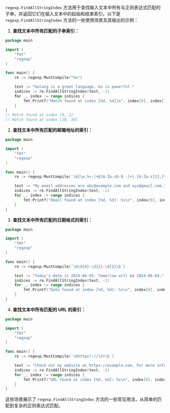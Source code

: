 `regexp.FindAllStringIndex` 方法用于查找输入文本中所有与正则表达式匹配的子串，并返回它们在输入文本中的起始和结束索引。以下是 `regexp.FindAllStringIndex` 方法的一些使用场景及其输出的示例：

1. **查找文本中所有匹配的子串索引：**

```go
package main

import (
	"fmt"
	"regexp"
)

func main() {
	re := regexp.MustCompile("Go")

	text := "Golang is a great language. Go is powerful."
	indices := re.FindAllStringIndex(text, -1)
	for _, index := range indices {
		fmt.Printf("Match found at index [%d, %d]\n", index[0], index[1])
	}
}
// Match found at index [0, 2]
// Match found at index [28, 30]
```

2. **查找文本中所有匹配的邮箱地址的索引：**

```go
package main

import (
	"fmt"
	"regexp"
)

func main() {
	re := regexp.MustCompile(`\b[\w.%+-]+@[A-Za-z0-9.-]+\.[A-Za-z]{2,}\b`)

	text := "My email addresses are abc@example.com and xyz@gmail.com."
	indices := re.FindAllStringIndex(text, -1)
	for _, index := range indices {
		fmt.Printf("Email found at index [%d, %d]: %s\n", index[0], index[1], text[index[0]:index[1]])
	}
}
```

3. **查找文本中所有匹配的日期格式的索引：**

```go
package main

import (
	"fmt"
	"regexp"
)

func main() {
	re := regexp.MustCompile(`\b\d{4}-\d{2}-\d{2}\b`)

	text := "Today's date is 2024-06-03. Tomorrow will be 2024-06-04."
	indices := re.FindAllStringIndex(text, -1)
	for _, index := range indices {
		fmt.Printf("Date found at index [%d, %d]: %s\n", index[0], index[1], text[index[0]:index[1]])
	}
}
```

4. **查找文本中所有匹配的 URL 的索引：**

```go
package main

import (
	"fmt"
	"regexp"
)

func main() {
	re := regexp.MustCompile(`\bhttps?://\S+\b`)

	text := "Check out my website at https://example.com. For more info, visit http://example.org."
	indices := re.FindAllStringIndex(text, -1)
	for _, index := range indices {
		fmt.Printf("URL found at index [%d, %d]: %s\n", index[0], index[1], text[index[0]:index[1]])
	}
}
```

这些场景展示了 `regexp.FindAllStringIndex` 方法的一些常见用法，从简单的匹配到复杂的正则表达式匹配。